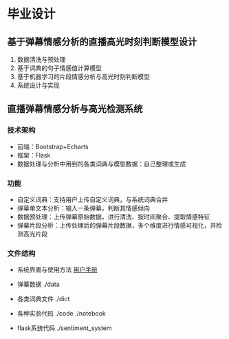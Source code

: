 # 毕业设计

## 基于弹幕情感分析的直播高光时刻判断模型设计

1. 数据清洗与预处理
2. 基于词典的句子情感值计算模型
3. 基于机器学习的片段情感分析与高光时刻判断模型
4. 系统设计与实现

## 直播弹幕情感分析与高光检测系统

### 技术架构

- 前端：Bootstrap+Echarts
- 框架：Flask
- 数据处理与分析中用到的各类词典与模型数据：自己整理或生成

### 功能

- 自定义词典：支持用户上传自定义词典，与系统词典合并
- 弹幕单文本分析：输入一条弹幕，判断其情感倾向
- 数据预处理：上传弹幕原始数据，进行清洗、按时间聚合、提取情感特征
- 弹幕片段分析：上传处理后的弹幕片段数据，多个维度进行情感可视化，并检测高光片段

### 文件结构

- 系统界面与使用方法 [用户手册]([https://github.com/zhou-xingxing/graduate_work/blob/master/%E7%9B%B4%E6%92%AD%E5%BC%B9%E5%B9%95%E6%83%85%E6%84%9F%E5%88%86%E6%9E%90%E4%B8%8E%E9%AB%98%E5%85%89%E6%A3%80%E6%B5%8B%E7%B3%BB%E7%BB%9F%E7%94%A8%E6%88%B7%E6%89%8B%E5%86%8C.pdf](https://github.com/zhou-xingxing/graduate_work/blob/master/直播弹幕情感分析与高光检测系统用户手册.pdf))

- 弹幕数据 ./data
- 各类词典文件 ./dict
- 各种实验代码 ./code  ./notebook
- flask系统代码 ./sentiment_system
